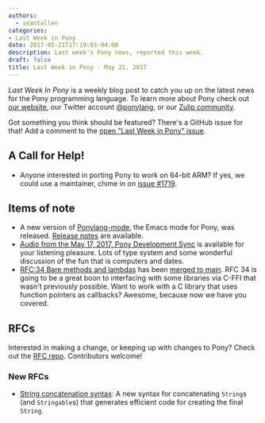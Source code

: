 ```yaml
---
authors:
  - seantallen
categories:
- Last Week in Pony
date: 2017-05-21T17:19:03-04:00
description: Last week's Pony news, reported this week.
draft: false
title: Last Week in Pony - May 21, 2017
---
```


_Last Week In Pony_ is a weekly blog post to catch you up on the latest news for the Pony programming language. To learn more about Pony check out [our website](https://ponylang.io), our Twitter account [@ponylang](https://twitter.com/ponylang), or our [Zulip community](https://ponylang.zulipchat.com).

Got something you think should be featured? There's a GitHub issue for that! Add a comment to the [open "Last Week in Pony" issue](https://github.com/ponylang/ponylang.github.io/issues?q=is%3Aissue+is%3Aopen+label%3Alast-week-in-pony).
<!-- more -->

## A Call for Help!

- Anyone interested in porting Pony to work on 64-bit ARM? If yes, we could use a maintainer, chime in on [issue #1719](https://github.com/ponylang/ponyc/issues/1719).

## Items of note

- A new version of [Ponylang-mode](https://github.com/SeanTAllen/ponylang-mode), the Emacs mode for Pony, was released. [Release notes](https://github.com/SeanTAllen/ponylang-mode/releases/tag/0.0.9) are available.
- [Audio from the May 17, 2017, Pony Development Sync](https://vimeo.com/manage/videos/915141554) is available for your listening pleasure. Lots of type system and some wonderful discussion of the fun that is computers and dates.
- [RFC:34 Bare methods and lambdas](https://github.com/ponylang/rfcs/blob/main/text/0034-bare-ffi-lambdas.md) has been [merged to main](https://github.com/ponylang/ponyc/pull/1858). RFC 34 is going to be a great boon to interfacing with some libraries via C-FFI that wasn't previously possible. Want to work with a C library that uses function pointers as callbacks? Awesome, because now we have you covered.

## RFCs

Interested in making a change, or keeping up with changes to Pony? Check out the [RFC repo](https://github.com/ponylang/rfcs). Contributors welcome!

### New RFCs

- [String concatenation syntax](https://github.com/ponylang/rfcs/pull/90): A new syntax for concatenating `String`s (and `Stringable`s) that generates efficient code for creating the final `String`.
